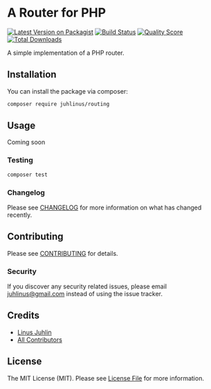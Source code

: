 # A Router for PHP

[![Latest Version on Packagist](https://img.shields.io/packagist/v/juhlinus/routing.svg?style=flat-square)](https://packagist.org/packages/juhlinus/routing)
[![Build Status](https://img.shields.io/travis/juhlinus/routing/master.svg?style=flat-square)](https://travis-ci.org/juhlinus/routing)
[![Quality Score](https://img.shields.io/scrutinizer/g/juhlinus/routing.svg?style=flat-square)](https://scrutinizer-ci.com/g/juhlinus/routing)
[![Total Downloads](https://img.shields.io/packagist/dt/juhlinus/routing.svg?style=flat-square)](https://packagist.org/packages/juhlinus/routing)


A simple implementation of a PHP router.

## Installation

You can install the package via composer:

```bash
composer require juhlinus/routing
```

## Usage

Coming soon

### Testing

``` bash
composer test
```

### Changelog

Please see [CHANGELOG](CHANGELOG.md) for more information on what has changed recently.

## Contributing

Please see [CONTRIBUTING](CONTRIBUTING.md) for details.

### Security

If you discover any security related issues, please email juhlinus@gmail.com instead of using the issue tracker.

## Credits

- [Linus Juhlin](https://github.com/juhlinus)
- [All Contributors](../../contributors)

## License

The MIT License (MIT). Please see [License File](LICENSE.md) for more information.
